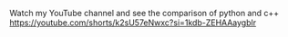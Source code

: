 Watch my YouTube channel and see the comparison of python and c++
https://youtube.com/shorts/k2sU57eNwxc?si=1kdb-ZEHAAaygblr
